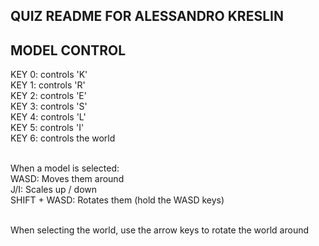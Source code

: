 ## QUIZ README FOR ALESSANDRO KRESLIN

## MODEL CONTROL

KEY 0: controls 'K' <br>
KEY 1: controls 'R' <br>
KEY 2: controls 'E' <br>
KEY 3: controls 'S' <br>
KEY 4: controls 'L' <br>
KEY 5: controls 'I' <br>
KEY 6: controls the world <br><br>

When a model is selected: <br>
WASD: Moves them around<br>
J/I: Scales up / down<br>
SHIFT + WASD: Rotates them (hold the WASD keys) <br><br>

When selecting the world, use the arrow keys to rotate the world around